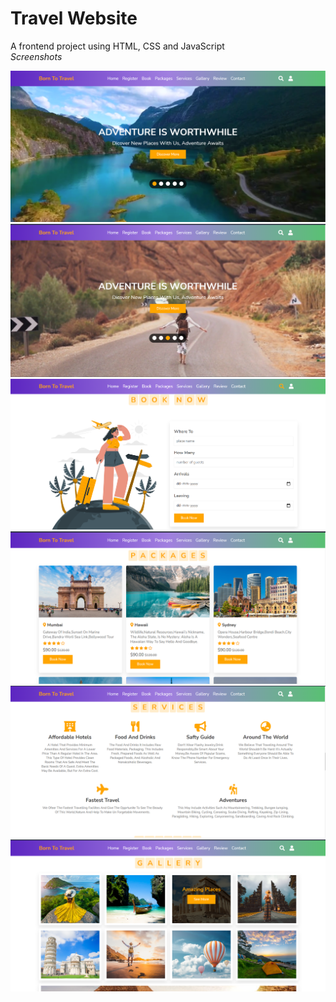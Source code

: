 # **Travel Website**
A frontend project using HTML, CSS and JavaScript<br />
*Screenshots*
<p align="center">
  <img src="https://github.com/AbhiramMundru/Travel-website/blob/main/Screenshots/1.png" >
  <img src="https://github.com/AbhiramMundru/Travel-website/blob/main/Screenshots/2.png" >
  <img src="https://github.com/AbhiramMundru/Travel-website/blob/main/Screenshots/3.png" >
  <img src="https://github.com/AbhiramMundru/Travel-website/blob/main/Screenshots/4.png" >
  <img src="https://github.com/AbhiramMundru/Travel-website/blob/main/Screenshots/5.png" >
  <img src="https://github.com/AbhiramMundru/Travel-website/blob/main/Screenshots/6.png" >
</p>
